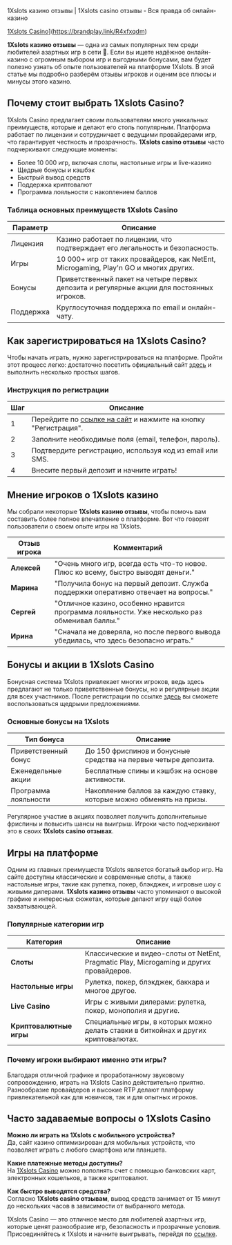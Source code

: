 1Xslots казино отзывы | 1Xslots casino отзывы - Вся правда об онлайн-казино

[1Xslots Casino](https://brandplay.link/R4xfxqdm)](https://brandplay.link/R4xfxqdm)

**1Xslots казино отзывы** — одна из самых популярных тем среди любителей азартных игр в сети 🎰. Если вы ищете надёжное онлайн-казино с огромным выбором игр и выгодными бонусами, вам будет полезно узнать об опыте пользователей на платформе 1Xslots. В этой статье мы подробно разберём отзывы игроков и оценим все плюсы и минусы этого казино.

## Почему стоит выбрать 1Xslots Casino?

1Xslots Casino предлагает своим пользователям много уникальных преимуществ, которые и делают его столь популярным. Платформа работает по лицензии и сотрудничает с ведущими провайдерами игр, что гарантирует честность и прозрачность. **1Xslots casino отзывы** часто подчеркивают следующие моменты:

- Более 10 000 игр, включая слоты, настольные игры и live-казино
- Щедрые бонусы и кэшбэк
- Быстрый вывод средств
- Поддержка криптовалют
- Программа лояльности с накоплением баллов

### Таблица основных преимуществ 1Xslots Casino

| Параметр             | Описание                                                                                   |
|----------------------|--------------------------------------------------------------------------------------------|
| Лицензия             | Казино работает по лицензии, что подтверждает его легальность и безопасность.              |
| Игры                 | 10 000+ игр от таких провайдеров, как NetEnt, Microgaming, Play'n GO и многих других.      |
| Бонусы               | Приветственный пакет на четыре первых депозита и регулярные акции для постоянных игроков.  |
| Поддержка            | Круглосуточная поддержка по email и онлайн-чату.                                           |

## Как зарегистрироваться на 1Xslots Casino?

Чтобы начать играть, нужно зарегистрироваться на платформе. Пройти этот процесс легко: достаточно посетить официальный сайт [здесь](https://brandplay.link/R4xfxqdm) и выполнить несколько простых шагов. 

### Инструкция по регистрации

| Шаг | Описание                                                                                       |
|-----|------------------------------------------------------------------------------------------------|
| 1   | Перейдите по [ссылке на сайт](https://brandplay.link/R4xfxqdm) и нажмите на кнопку "Регистрация".|
| 2   | Заполните необходимые поля (email, телефон, пароль).                                          |
| 3   | Подтвердите регистрацию, используя код из email или SMS.                                      |
| 4   | Внесите первый депозит и начните играть!                                                      |

## Мнение игроков о 1Xslots казино

Мы собрали некоторые **1Xslots казино отзывы**, чтобы помочь вам составить более полное впечатление о платформе. Вот что говорят пользователи о своем опыте игры на 1Xslots.

| Отзыв игрока            | Комментарий                                                                                     |
|-------------------------|-------------------------------------------------------------------------------------------------|
| **Алексей**             | "Очень много игр, всегда есть что-то новое. Плюс ко всему, быстро выводят деньги."              |
| **Марина**              | "Получила бонус на первый депозит. Служба поддержки оперативно отвечает на вопросы."           |
| **Сергей**              | "Отличное казино, особенно нравится программа лояльности. Уже несколько раз обменивал баллы."    |
| **Ирина**               | "Сначала не доверяла, но после первого вывода убедилась, что здесь безопасно играть."           |

## Бонусы и акции в 1Xslots Casino

Бонусная система 1Xslots привлекает многих игроков, ведь здесь предлагают не только приветственные бонусы, но и регулярные акции для всех участников. После регистрации по ссылке [здесь](https://brandplay.link/R4xfxqdm) вы сможете воспользоваться щедрыми предложениями. 

### Основные бонусы на 1Xslots

| Тип бонуса             | Описание                                                                                           |
|------------------------|----------------------------------------------------------------------------------------------------|
| Приветственный бонус   | До 150 фриспинов и бонусные средства на первые четыре депозита.                                    |
| Еженедельные акции     | Бесплатные спины и кэшбэк на основе активности.                                                    |
| Программа лояльности   | Накопление баллов за каждую ставку, которые можно обменять на призы.                               |

Регулярное участие в акциях позволяет получить дополнительные фриспины и повысить шансы на выигрыш. Игроки часто подчеркивают это в своих **1Xslots casino отзывах**.

## Игры на платформе

Одним из главных преимуществ 1Xslots является богатый выбор игр. На сайте доступны классические и современные слоты, а также настольные игры, такие как рулетка, покер, блэкджек, и игровые шоу с живыми дилерами. **1Xslots казино отзывы** часто упоминают о высокой графике и интересных сюжетах, которые делают игру ещё более захватывающей.

### Популярные категории игр

| Категория             | Описание                                                                                            |
|-----------------------|-----------------------------------------------------------------------------------------------------|
| **Слоты**             | Классические и видео-слоты от NetEnt, Pragmatic Play, Microgaming и других провайдеров.              |
| **Настольные игры**   | Рулетка, покер, блэкджек, баккара и многое другое.                                                  |
| **Live Casino**       | Игры с живыми дилерами: рулетка, покер, монополия и другие.                                         |
| **Криптовалютные игры** | Специальные игры, в которых можно делать ставки в биткойнах и других криптовалютах.                 |

### Почему игроки выбирают именно эти игры?

Благодаря отличной графике и проработанному звуковому сопровождению, играть на 1Xslots Casino действительно приятно. Разнообразие провайдеров и высокие RTP делают платформу привлекательной как для новичков, так и для опытных игроков.

## Часто задаваемые вопросы о 1Xslots Casino

**Можно ли играть на 1Xslots с мобильного устройства?**  
Да, сайт казино оптимизирован для мобильных устройств, что позволяет играть с любого смартфона или планшета.

**Какие платежные методы доступны?**  
На [1Xslots Casino](https://brandplay.link/R4xfxqdm) можно пополнять счет с помощью банковских карт, электронных кошельков, а также криптовалют.

**Как быстро выводятся средства?**  
Согласно **1Xslots casino отзывам**, вывод средств занимает от 15 минут до нескольких часов в зависимости от выбранного метода.

1Xslots Casino — это отличное место для любителей азартных игр, которые ценят разнообразие игр, безопасность и прозрачные условия. Присоединяйтесь к 1Xslots и начните выигрывать, перейдя по [ссылке](https://brandplay.link/R4xfxqdm).
